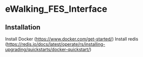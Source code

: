 # eWalking_FES_Interface


## Installation
Install Docker (https://www.docker.com/get-started/)
Install redis (https://redis.io/docs/latest/operate/rs/installing-upgrading/quickstarts/docker-quickstart/)



